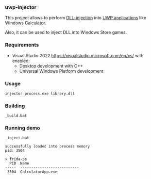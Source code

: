 ### uwp-injector

This project allows to perform [DLL-injection](https://en.wikipedia.org/wiki/DLL_injection)
into [UWP applications](https://en.wikipedia.org/wiki/Universal_Windows_Platform) like Windows Calculator.

Also, it can be used to inject DLL into Windows Store games.

### Requirements

- Visual Studio 2022 https://visualstudio.microsoft.com/en/vs/ with enabled:
    - Desktop development with C++
    - Universal Windows Platform development

### Usage

```
injector process.exe library.dll
```

### Building

```
_build.bat
```

### Running demo

```
_inject.bat
```

```
successfully loaded into process memory
pid: 3504

> frida-ps
  PID  Name
-----  ---------------------------
 3504  CalculatorApp.exe
```
